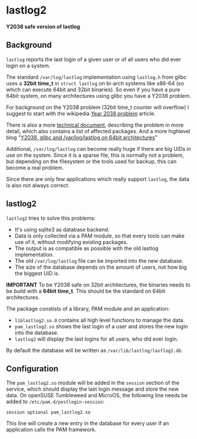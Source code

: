 # lastlog2

**Y2038 safe version of lastlog**

## Background

`lastlog` reports the last login of a given user or of all users who did ever login on a system.

The standard `/var/log/lastlog` implementation using `lastlog.h` from glibc uses a **32bit** **time_t** in `struct lastlog` on bi-arch systems like x86-64 (so which can execute 64bit and 32bit binaries). So even if you have a pure 64bit system, on many architectures using glibc you have a Y2038 problem.

For background on the Y2038 problem (32bit time_t counter will overflow) I suggest to start with the wikipedia [Year 2038 problem](https://en.wikipedia.org/wiki/Year_2038_problem) article.

There is also a more [technical document](https://github.com/thkukuk/utmpx/blob/main/Y2038.md), describing the problem in more detail, which also contains a list of affected packages. And a more highlevel blog "[Y2038, glibc and /var/log/lastlog on 64bit architectures](https://www.thkukuk.de/blog/Y2038_glibc_lastlog_64bit/)"

Additional, `/var/log/lastlog` can become really huge if there are big UIDs in use on the system. Since it is a sparse file, this is normally not a problem, but depending on the filesystem or the tools used for backup, this can become a real problem.

Since there are only few applications which really support `lastlog`, the data is also not always correct.

## lastlog2

`lastlog2` tries to solve this problems:

* It's using sqlite3 as database backend.
* Data is only collected via a PAM module, so that every tools can make use of it, without modifying existing packages.
* The output is as compatible as possible with the old lastlog implementation.
* The old `/var/log/lastlog` file can be imported into the new database.
* The size of the database depends on the amount of users, not how big the biggest UID is.

**IMPORTANT** To be Y2038 safe on 32bit architectures, the binaries needs to be build with a **64bit time_t**. This should be the standard on 64bit architectures.

The package constists of a library, PAM module and an application:

* `liblastlog2.so.0` contains all high level functions to manage the data.
* `pam_lastlog2.so` shows the last login of a user and stores the new login into the database.
* `lastlog2` will display the last logins for all users, who did ever login.

By default the database will be written as `/var/lib/lastlog/lastlog2.db`.

## Configuration

The `pam_lastlog2.so` module will be added in the `session` section of the service, which should display the last login message and store the new data.
On openSUSE Tumbleweed and MicroOS, the following line needs be added to `/etc/pam.d/postlogin-session`:

```
session optional pam_lastlog2.so
```

This line will create a new entry in the database for every user if an application calls the PAM framework.
